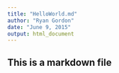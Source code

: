 ```yaml
---
title: "HelloWorld.md"
author: "Ryan Gordon"
date: "June 9, 2015"
output: html_document
---
```


## This is a markdown file
